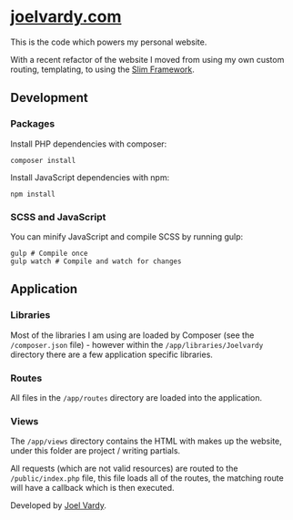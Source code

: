 # [joelvardy.com][joelvardy]

This is the code which powers my personal website.

With a recent refactor of the website I moved from using my own custom routing, templating, to using the [Slim Framework][slim]. 

## Development

### Packages

Install PHP dependencies with composer:

```
composer install
```

Install JavaScript dependencies with npm:

```
npm install
```

### SCSS and JavaScript

You can minify JavaScript and compile SCSS by running gulp:

```
gulp # Compile once
gulp watch # Compile and watch for changes
```

## Application

### Libraries

Most of the libraries I am using are loaded by Composer (see the `/composer.json` file) - however within the `/app/libraries/Joelvardy` directory there are a few application specific libraries.

### Routes

All files in the `/app/routes` directory are loaded into the application.

### Views

The `/app/views` directory contains the HTML with makes up the website, under this folder are project / writing partials.

All requests (which are not valid resources) are routed to the `/public/index.php` file, this file loads all of the routes, the matching route will have a callback which is then executed.

Developed by [Joel Vardy][joelvardy].

  [joelvardy]: https://joelvardy.com/
  [slim]: http://www.slimframework.com

